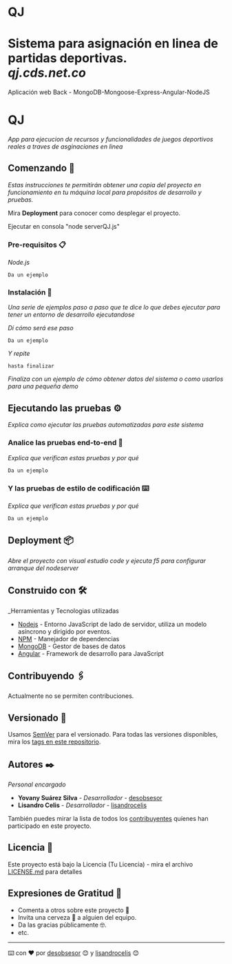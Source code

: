 # QJ
Sistema para asignación en linea de partidas deportivas. <br>
_qj.cds.net.co_
============

Aplicación web Back - MongoDB-Mongoose-Express-Angular-NodeJS

# QJ

_App para ejecucion de recursos y funcionalidades de juegos deportivos reales a traves de asginaciones en linea_

## Comenzando 🚀

_Estas instrucciones te permitirán obtener una copia del proyecto en funcionamiento en tu máquina local para propósitos de desarrollo y pruebas._

Mira **Deployment** para conocer como desplegar el proyecto.

Ejecutar en consola "node serverQJ.js"


### Pre-requisitos 📋

_Node.js_

```
Da un ejemplo
```

### Instalación 🔧

_Una serie de ejemplos paso a paso que te dice lo que debes ejecutar para tener un entorno de desarrollo ejecutandose_

_Dí cómo será ese paso_

```
Da un ejemplo
```

_Y repite_

```
hasta finalizar
```

_Finaliza con un ejemplo de cómo obtener datos del sistema o como usarlos para una pequeña demo_

## Ejecutando las pruebas ⚙️

_Explica como ejecutar las pruebas automatizadas para este sistema_

### Analice las pruebas end-to-end 🔩

_Explica que verifican estas pruebas y por qué_

```
Da un ejemplo
```

### Y las pruebas de estilo de codificación ⌨️

_Explica que verifican estas pruebas y por qué_

```
Da un ejemplo
```

## Deployment 📦

_Abre el proyecto con visual estudio code y ejecuta f5 para configurar arranque del nodeserver_

## Construido con 🛠️

_Herramientas y Tecnologias utilizadas

* [Nodejs](https://www.mongodb.com/) - Entorno JavaScript de lado de servidor, utiliza un modelo asíncrono y dirigido por eventos.
* [NPM](https://www.npmjs.com/) - Manejador de dependencias
* [MongoDB](https://www.mongodb.com/) - Gestor de bases de datos
* [Angular](https://angular.io/) - Framework de desarrollo para JavaScript

## Contribuyendo 🖇️

Actualmente no se permiten contribuciones.

## Versionado 📌

Usamos [SemVer](http://semver.org/) para el versionado. Para todas las versiones disponibles, mira los [tags en este repositorio](https://github.com/tu/proyecto/tags).

## Autores ✒️

_Personal encargado_

* **Yovany Suárez Silva** - *Desarrollador* - [desobsesor](https://github.com/desobsesor)
* **Lisandro Celis** - *Desarrollador* - [lisandrocelis](https://github.com/lisandrocelis)

También puedes mirar la lista de todos los [contribuyentes](https://github.com/your/project/contributors) quíenes han participado en este proyecto. 

## Licencia 📄

Este proyecto está bajo la Licencia (Tu Licencia) - mira el archivo [LICENSE.md](LICENSE.md) para detalles

## Expresiones de Gratitud 🎁

* Comenta a otros sobre este proyecto 📢
* Invita una cerveza 🍺 a alguien del equipo. 
* Da las gracias públicamente 🤓.
* etc.



---
⌨️ con ❤ por [desobsesor](https://github.com/desobsesor) 😊 y [lisandrocelis](https://github.com/lisandrocelis) 😊

